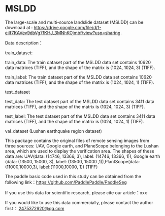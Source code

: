 # MSLDD
The large-scale and multi-source landslide dataset (MSLDD) can be download at : https://drive.google.com/file/d/1-eiIf7KAVev9dbVg7fKHJ_3MNhKOjmbf/view?usp=sharing.


Data description：

train_dataset:

train_data: The train dataset part of the MSLDD data set contains 10620 data matrices (TIFF), and the shape of the matrix is (1024, 1024, 3) (TIFF).

train_label: The train dataset part of the MSLDD data set contains 10620 data matrices (TIFF), and the shape of the matrix is (1024, 1024, 1) (TIFF).

test_dataset

test_data: The test dataset part of the MSLDD data set contains 3411 data matrices (TIFF), and the shape of the matrix is (1024, 1024, 3) (TIFF).

test_label: The test dataset part of the MSLDD data set contains 3411 data matrices (TIFF), and the shape of the matrix is (1024, 1024, 1) (TIFF).

val_dataset (Lushan earthquake region dataset)

This package contains the original files of remote sensing images from three sources: UAV, Google earth, and PlaneScope belonging to the Lushan area, which are used to display the verification area. The shapes of these data are: UAV(data: (14746, 13366, 3), label: (14746, 13366, 1)), Google earth (data: (13500, 15000, 3), label: (13500, 15000 ,1)),PlantScope(data:(11000,10000,3), label:(11000,10000, 1)) (TIFF)

The paddle basic code used in this study can be obtained from the following link：https://github.com/PaddlePaddle/PaddleSeg


If you use this data for scientific research, please cite our article：xxx

If you would like to use this data commercially, please contact the author first： 2475372620@qq.com
